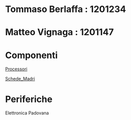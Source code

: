 # Tommaso Berlaffa : 1201234
# Matteo Vignaga : 1201147

# Componenti
[Processori](Componenti/Processori.md)

[Schede_Madri](Componenti/Schede_Madri.md)
# Periferiche

Elettronica Padovana